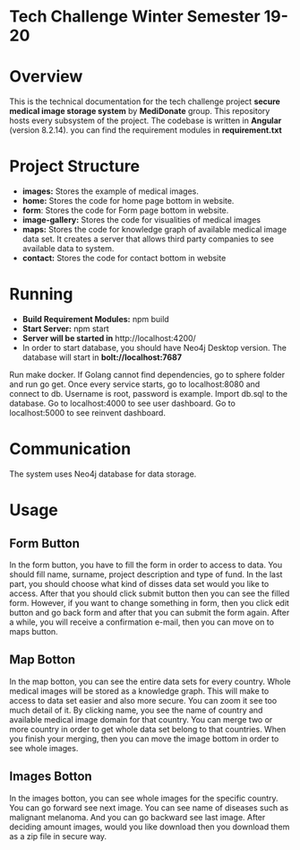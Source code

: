 # Tech Challenge Winter Semester 19-20

# Overview
This is the technical documentation for the tech challenge project **secure medical image storage system** by **MediDonate** group. This repository hosts every subsystem of the project. The codebase is written in **Angular** (version 8.2.14). you can find the requirement modules in **requirement.txt**

# Project Structure
* **images:** Stores the example of medical images.
* **home:** Stores the code for home page bottom in website.
* **form**: Stores the code for Form page bottom in website.
* **image-gallery:** Stores the code for visualities of medical images
* **maps:** Stores the code for knowledge graph of available medical image data set.  It creates a server that allows third party companies to see available data to system.
* **contact:** Stores the code for contact bottom in website



# Running
* **Build Requirement Modules:** npm build
* **Start Server:** npm start
* **Server will be started in** http://localhost:4200/
* In order to start database, you should have Neo4j Desktop version. The database will start in **bolt://localhost:7687**

Run make docker. If Golang cannot find dependencies, go to sphere folder and run go get.
Once every service starts, go to localhost:8080 and connect to db. Username is root, password is example. Import db.sql to the database.
Go to localhost:4000 to see user dashboard.
Go to localhost:5000 to see reinvent dashboard.

# Communication
The system uses Neo4j database for data storage. 

# Usage

## Form Button
In the form button, you have to fill the form in order to access to data. You should fill name, surname, project description and type of fund. In the last part, you should choose what kind of disses data set would you like to access. After that you should click submit button then you can see the filled form. However, if you want to change something in form, then you click edit button and go back form and after that you can submit the form again. After a while, you will receive a confirmation e-mail, then you can move on to maps button.

## Map Botton
In the map botton, you can see the entire data sets for every country. Whole medical images will be stored as a knowledge graph. This will make to access to data set easier and also more secure. You can zoom it see too much detail of it. By clicking name, you see the name of country and available medical image domain for that country. You can merge two or more country in order to get whole data set belong to that countries. When you finish your merging, then you can move the image bottom in order to see whole images.

## Images Botton
In the images botton, you can see whole images for the specific country. You can go forward see next image. You can see name of diseases such as malignant melanoma. And you can go backward see last image. After deciding amount images, would you like download then you download them as a zip file in secure way.






